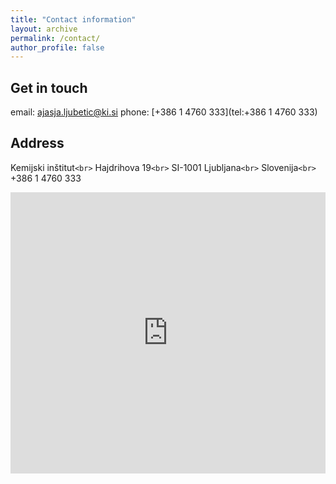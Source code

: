 ```yaml
---
title: "Contact information"
layout: archive
permalink: /contact/
author_profile: false
---
```

Get in touch
------------

email: [ajasja.ljubetic@ki.si](mailto:ajasja.ljubetic@ki.si)
phone: [+386 1 4760 333](tel:+386 1 4760 333)

Address
-------

Kemijski inštitut`<br>`
Hajdrihova 19`<br>`
SI-1001 Ljubljana`<br>`
Slovenija`<br>`
+386 1 4760 333

<iframe src="https://www.google.com/maps/embed?pb=!1m18!1m12!1m3!1d2769.418759357023!2d14.491695976305701!3d46.042744971089334!2m3!1f0!2f0!3f0!3m2!1i1024!2i768!4f13.1!3m3!1m2!1s0x47652d69d86a3165%3A0xd15d11f17164acb9!2sNational%20Institute%20of%20Chemistry!5e0!3m2!1sen!2ssi!4v1732195158461!5m2!1sen!2ssi" style="border:0; height: 450px; width: min(100%, 600px);" allowfullscreen="" loading="lazy" referrerpolicy="no-referrer-when-downgrade"></iframe>
